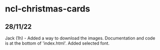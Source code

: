 # ncl-christmas-cards

## 28/11/22
Jack (1h) - Added a way to download the images. Documentation and code is at the bottom of 'index.html'. Added selected font.
